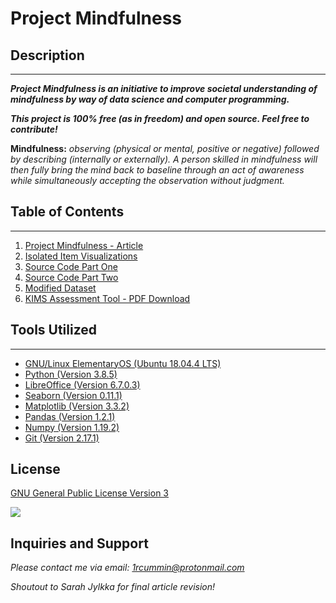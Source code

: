 # Project Mindfulness #
## Description ##
-----------------
***Project Mindfulness is an initiative to improve societal understanding of mindfulness by way of data science and computer programming.***

***This project is 100% free (as in freedom) and open source. Feel free to contribute!***

**Mindfulness:**
*observing (physical or mental, positive or negative) followed by describing (internally or externally). A person skilled in mindfulness will then fully bring the mind back to baseline through an act of awareness while simultaneously accepting the observation without judgment.*


## Table of Contents ## 
-----------------------
1. [Project Mindfulness - Article](https://github.com/macrohumanity/Project-Mindfulness/blob/master/Project%20Mindfulness%20-%20Article.pdf)
2. [Isolated Item Visualizations](https://github.com/macrohumanity/Project-Mindfulness/blob/master/Item%20Visualizations.pdf)
3. [Source Code Part One](https://github.com/macrohumanity/Project-Mindfulness/blob/master/source/Source%20Code%20-%20Part%20One.pdf)
4. [Source Code Part Two](https://github.com/macrohumanity/Project-Mindfulness/blob/master/source/Source%20Code%20-%20Part%20Two.pdf)
5. [Modified Dataset](https://github.com/macrohumanity/Project-Mindfulness/blob/master/datasets/Modified%20Dataset.csv)
6. [KIMS Assessment Tool - PDF Download](http://ruthbaer.com/academics/KIMS.pdf)



## Tools Utilized ##
--------------------
* [GNU/Linux ElementaryOS (Ubuntu 18.04.4 LTS)](https://elementary.io/)
* [Python (Version 3.8.5)](https://www.python.org/)
* [LibreOffice (Version 6.7.0.3)](https://www.libreoffice.org/)
* [Seaborn (Version 0.11.1)](http://seaborn.pydata.org/)
* [Matplotlib (Version 3.3.2)](https://matplotlib.org/)
* [Pandas (Version 1.2.1)](https://pandas.pydata.org/)
* [Numpy (Version 1.19.2)](https://numpy.org/)
* [Git (Version 2.17.1)](https://git-scm.com/)



## License ##
[GNU General Public License Version 3](https://www.gnu.org/licenses/gpl-3.0.txt)

![](https://www.gnu.org/graphics/gplv3-with-text-136x68.png)



## Inquiries and Support ##
*Please contact me via email: 1rcummin@protonmail.com*

*Shoutout to Sarah Jylkka for final article revision!*
